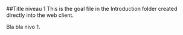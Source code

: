 ##Title niveau 1
This is the goal file in the Introduction folder created directly into the web client.

Bla bla nivo 1.

